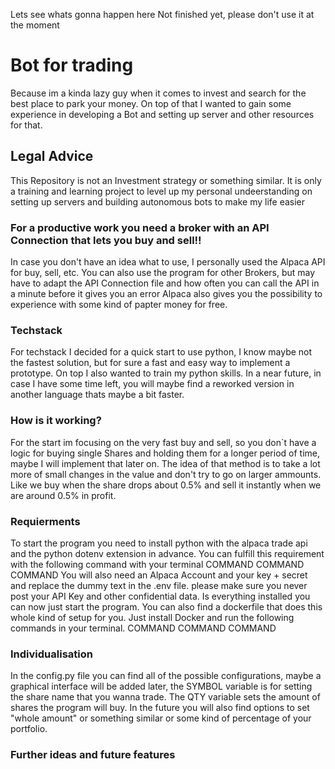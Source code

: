 Lets see whats gonna happen here
Not finished yet, please don't use it at the moment 


# Bot for trading
Because im a kinda lazy guy when it comes to invest and search for the best place to park your money.
On top of that I wanted to gain some experience in developing a Bot and setting up server and other resources for that.

## Legal Advice
This Repository is not an Investment strategy or something similar. It is only a training and learning project to level 
up my personal undeerstanding on setting up servers and building autonomous bots to make my life easier

### For a productive work you need a broker with an API Connection that lets you buy and sell!!

In case you don't have an idea what to use, I personally used the Alpaca API for buy, sell, etc. You can also use the 
program for other Brokers, but may have to adapt the API Connection file and how often you can call the API in a 
minute before it gives you an error 
Alpaca also gives you the possibility to experience with some kind of papter money for free. 

### Techstack

For techstack I decided for a quick start to use python, I know maybe not the fastest solution, but for sure a fast and
easy way to implement a prototype. On top I also wanted to train my python skills. 
In a near future, in case I have some time left, you will maybe find a reworked version in another language thats maybe 
a bit faster.

### How is it working?
For the start im focusing on the very fast buy and sell, so you don`t have a logic for buying single Shares and holding
them for a longer period of time, maybe I will implement that later on. 
The idea of that method is to take a lot more of small changes in the value and don't try to go on larger ammounts. Like 
we buy when the share drops about 0.5% and sell it instantly when we are around 0.5% in profit. 

### Requierments
To start the program you need to install python with the alpaca trade api and the python dotenv extension in advance. 
You can fulfill this requirement with the following command with your terminal 
COMMAND COMMAND COMMAND
You will also need an Alpaca Account and your key + secret and replace the dummy text in the .env file. please make sure
you never post your API Key and other confidential data.
Is everything installed you can now just start the program.
You can also find a dockerfile that does this whole kind of setup for you. Just install Docker and run the following 
commands in your terminal. 
COMMAND COMMAND COMMAND 

### Individualisation
In the config.py file you can find all of the possible configurations, maybe a graphical interface will be added later, 
the SYMBOL variable is for setting the share name that you wanna trade. The QTY variable sets the amount of shares the 
program will buy. In the future you will also find options to set "whole amount" or something similar or some kind of 
percentage of your portfolio.

### Further ideas and future features


